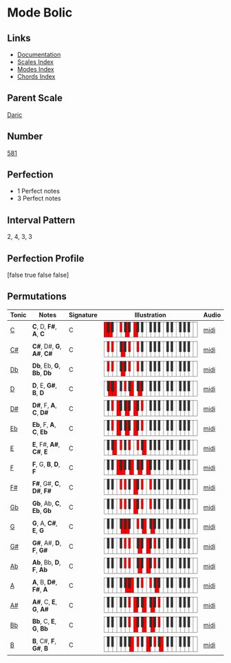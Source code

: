 # Mode Bolic

## Links

- [Documentation](index.md)
- [Scales Index](Scales.md)
- [Modes Index](Modes.md)
- [Chords Index](Chords.md)

## Parent Scale

[Daric](ScaleDaric.md)

## Number

[581](https://ianring.com/musictheory/scales/581)

## Perfection

- 1 Perfect notes
- 3 Perfect notes

## Interval Pattern

2, 4, 3, 3

## Perfection Profile

[false true false false]

## Permutations

| Tonic | Notes | Signature | Illustration | Audio |
|-------|-------|-----------|--------------|-------|
| [C](ModeCNaturalBolic.md) | **C**, D, **F#**, **A**, **C** | C | ![CNaturalBolic](ModeCNaturalBolic.png) | [midi](https://github.com/edipermadi/music/blob/main/docs/ModeCNaturalBolic.mid?raw=true) |
| [C#](ModeCSharpBolic.md) | **C#**, D#, **G**, **A#**, **C#** | C | ![CSharpBolic](ModeCSharpBolic.png) | [midi](https://github.com/edipermadi/music/blob/main/docs/ModeCSharpBolic.mid?raw=true) |
| [Db](ModeDFlatBolic.md) | **Db**, Eb, **G**, **Bb**, **Db** | C | ![DFlatBolic](ModeDFlatBolic.png) | [midi](https://github.com/edipermadi/music/blob/main/docs/ModeDFlatBolic.mid?raw=true) |
| [D](ModeDNaturalBolic.md) | **D**, E, **G#**, **B**, **D** | C | ![DNaturalBolic](ModeDNaturalBolic.png) | [midi](https://github.com/edipermadi/music/blob/main/docs/ModeDNaturalBolic.mid?raw=true) |
| [D#](ModeDSharpBolic.md) | **D#**, F, **A**, **C**, **D#** | C | ![DSharpBolic](ModeDSharpBolic.png) | [midi](https://github.com/edipermadi/music/blob/main/docs/ModeDSharpBolic.mid?raw=true) |
| [Eb](ModeEFlatBolic.md) | **Eb**, F, **A**, **C**, **Eb** | C | ![EFlatBolic](ModeEFlatBolic.png) | [midi](https://github.com/edipermadi/music/blob/main/docs/ModeEFlatBolic.mid?raw=true) |
| [E](ModeENaturalBolic.md) | **E**, F#, **A#**, **C#**, **E** | C | ![ENaturalBolic](ModeENaturalBolic.png) | [midi](https://github.com/edipermadi/music/blob/main/docs/ModeENaturalBolic.mid?raw=true) |
| [F](ModeFNaturalBolic.md) | **F**, G, **B**, **D**, **F** | C | ![FNaturalBolic](ModeFNaturalBolic.png) | [midi](https://github.com/edipermadi/music/blob/main/docs/ModeFNaturalBolic.mid?raw=true) |
| [F#](ModeFSharpBolic.md) | **F#**, G#, **C**, **D#**, **F#** | C | ![FSharpBolic](ModeFSharpBolic.png) | [midi](https://github.com/edipermadi/music/blob/main/docs/ModeFSharpBolic.mid?raw=true) |
| [Gb](ModeGFlatBolic.md) | **Gb**, Ab, **C**, **Eb**, **Gb** | C | ![GFlatBolic](ModeGFlatBolic.png) | [midi](https://github.com/edipermadi/music/blob/main/docs/ModeGFlatBolic.mid?raw=true) |
| [G](ModeGNaturalBolic.md) | **G**, A, **C#**, **E**, **G** | C | ![GNaturalBolic](ModeGNaturalBolic.png) | [midi](https://github.com/edipermadi/music/blob/main/docs/ModeGNaturalBolic.mid?raw=true) |
| [G#](ModeGSharpBolic.md) | **G#**, A#, **D**, **F**, **G#** | C | ![GSharpBolic](ModeGSharpBolic.png) | [midi](https://github.com/edipermadi/music/blob/main/docs/ModeGSharpBolic.mid?raw=true) |
| [Ab](ModeAFlatBolic.md) | **Ab**, Bb, **D**, **F**, **Ab** | C | ![AFlatBolic](ModeAFlatBolic.png) | [midi](https://github.com/edipermadi/music/blob/main/docs/ModeAFlatBolic.mid?raw=true) |
| [A](ModeANaturalBolic.md) | **A**, B, **D#**, **F#**, **A** | C | ![ANaturalBolic](ModeANaturalBolic.png) | [midi](https://github.com/edipermadi/music/blob/main/docs/ModeANaturalBolic.mid?raw=true) |
| [A#](ModeASharpBolic.md) | **A#**, C, **E**, **G**, **A#** | C | ![ASharpBolic](ModeASharpBolic.png) | [midi](https://github.com/edipermadi/music/blob/main/docs/ModeASharpBolic.mid?raw=true) |
| [Bb](ModeBFlatBolic.md) | **Bb**, C, **E**, **G**, **Bb** | C | ![BFlatBolic](ModeBFlatBolic.png) | [midi](https://github.com/edipermadi/music/blob/main/docs/ModeBFlatBolic.mid?raw=true) |
| [B](ModeBNaturalBolic.md) | **B**, C#, **F**, **G#**, **B** | C | ![BNaturalBolic](ModeBNaturalBolic.png) | [midi](https://github.com/edipermadi/music/blob/main/docs/ModeBNaturalBolic.mid?raw=true) |
